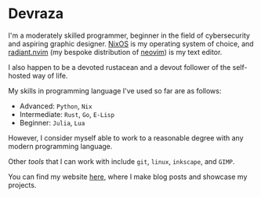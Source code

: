 # Devraza

I'm a moderately skilled programmer, beginner in the field of cybersecurity and aspiring graphic designer.
[NixOS](https://nixos.org) is my operating system of choice, and [radiant.nvim](https://git.devraza.duckdns.org/devraza/radiant.nvim) (my bespoke distribution of [neovim](https://neovim.io)) is my text editor.

I also happen to be a devoted rustacean and a devout follower of the self-hosted way of life.

My skills in programming language I've used so far are as follows:
- Advanced: `Python`, `Nix`
- Intermediate: `Rust`, `Go`, `E-Lisp`
- Beginner: `Julia`, `Lua`

However, I consider myself able to work to a reasonable degree with any modern programming language.

Other *tools* that I can work with include `git`, `linux`, `inkscape`, and `GIMP`.

You can find my website [here](https://devraza.giize.com), where I make blog posts and showcase my projects.

